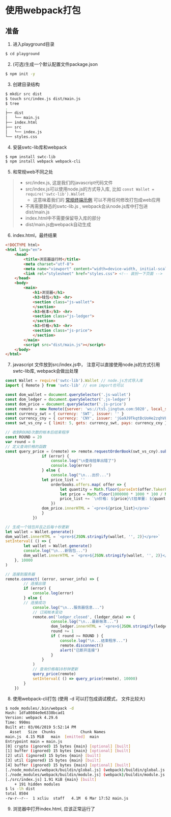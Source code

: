 # 使用webpack打包

## 准备

1. 进入playground目录
```bash
$ cd playground
```
2. (可选)生成一个默认配置文件package.json
```bash
$ npm init -y
```
3. 创建目录结构
```bash
$ mkdir src dist
$ touch src/index.js dist/main.js
$ tree
.
├── dist
│   └── main.js
├── index.html
├── src
│   └── index.js
└── styles.css
```
4. 安装swtc-lib库和webpack
```bash
$ npm install swtc-lib
$ npm install webpack webpack-cli
```
5. 和常规web不同之处
> - src/index.js, 这是我们的javascript代码文件
> - src/index.js可以使用node.js的方式导入库, 比如 `const Wallet = require('swtc-lib').Wallet`
>   - 这意味着我们的 [常规终端示例](../C01) 可以不用任何修改打包成web应用
> - 不再需要静态的swtc-lib.js , webpack会从node.js库中打包进dist/main.js
> - index.html中不需要保留导入库的部分
> - dist/main.js由webpack自动生成
6. index.html，最终结果
```html
<!DOCTYPE html>
<html lang="en">
	<head>
		<title>浏览器运行时</title>
		<meta charset="utf-8">
		<meta name="viewport" content="width=device-width, initial-scale=1, maximum-scale=1, user-scalable=no">
		<link rel="stylesheet" href="styles.css"> <!-- 装扮一下页面 -->
	</head>
	<body>
		<main>
			<h1>浏览器</h1>
			<h3>钱包</h3> <hr>
			<section class="js-wallet">
			</section>
			<h3>帐本</h3> <hr>
			<section class="js-ledger">
			</section>
			<h3>价格</h3> <hr>
			<section class="js-price">
			</section>
		</main>
		<script src="dist/main.js"></script>
	</body>
</html>
```
7. javascript 文件放到src/index.js中， 注意可以直接使用node.js的方式引用swtc-lib库, webpack会做出处理
```javascript
const Wallet = require('swtc-lib').Wallet // node.js方式导入库
import { Remote } from 'swtc-lib' // esm import也可以

const dom_wallet = document.querySelector('.js-wallet')
const dom_ledger = document.querySelector('.js-ledger')
const dom_price = document.querySelector('.js-price')
const remote = new Remote({server: 'ws://ts5.jingtum.com:5020', local_sign: true})
const currency_swt = { currency: 'SWT', issuer: '' }
const currency_cny = { currency: 'CNY', issuer: 'jGa9J9TkqtBcUoHe2zqhVFFbgUVED6o9or' }
const swt_vs_cny = { limit: 5, gets: currency_swt, pays: currency_cny }

// 收到ROUND次数的帐本后结束程序
const ROUND = 20
var round = 0
// 定义查询价格的函数
const query_price = (remote) =>	remote.requestOrderBook(swt_vs_cny).submit( (error, orderbooks) => {
				if (error) {
					console.log("\n查询挂单出错了")
					console.log(error)
				} else {
					console.log("\n...出价...")
  				let price_list = ''
					orderbooks.offers.map( offer => {
						let quantity = Math.floor(parseInt(offer.TakerPays ) / 1000000)
						let price = Math.floor(1000000 * 1000 * 100 / Number(offer.quality)) / 100000
						price_list += `\n价格: ${price}\t挂单量: ${quantity}\t${offer.Account}`
					})
  				dom_price.innerHTML = `<pre>${price_list}</pre>`
				}
			})

// 生成一个钱包并且之后每十秒更新
let wallet = Wallet.generate()
dom_wallet.innerHTML = `<pre>${JSON.stringify(wallet, '', 2)}</pre>`
setInterval( () => {
		let wallet = Wallet.generate()
		console.log("\n...新钱包...")
		dom_wallet.innerHTML = `<pre>${JSON.stringify(wallet, '', 2)}</pre>`
	}, 10000
)

// 连接到服务器
remote.connect( (error, server_info) => {
		// 连接出错
		if (error) {
			console.log(error)
		} else {
		// 连接成功
			console.log("\n...服务器信息...")
			// 订阅帐本变动
			remote.on('ledger_closed', (ledger_data) => {
					console.log("\n...最新帐本...")
					dom_ledger.innerHTML = `<pre>${JSON.stringify(ledger_data, '', 2)}</pre>`
					round += 1
					if ( round >= ROUND ) {
						console.log("\n...结束程序...")
						remote.disconnect()
						alert("已断开连接")
					}
				}
			)
			// 查询价格每10秒钟更新
			query_price(remote)
			setInterval( () => query_price(remote), 10000)
		}
	})
```
8. 使用webpack-cli打包 (使用 -d 可以打包成调试模式， 文件比较大)
```bash
$ node_modules/.bin/webpack -d
Hash: 1dfa8084e0e6338bcad1
Version: webpack 4.29.6
Time: 990ms
Built at: 03/06/2019 5:52:14 PM
  Asset	  Size  Chunks			 Chunk Names
main.js  4.15 MiB	main  [emitted]  main
Entrypoint main = main.js
[0] crypto (ignored) 15 bytes {main} [optional] [built]
[1] buffer (ignored) 15 bytes {main} [optional] [built]
[2] util (ignored) 15 bytes {main} [built]
[3] util (ignored) 15 bytes {main} [built]
[4] buffer (ignored) 15 bytes {main} [optional] [built]
[./node_modules/webpack/buildin/global.js] (webpack)/buildin/global.js 472 bytes {main} [built]
[./node_modules/webpack/buildin/module.js] (webpack)/buildin/module.js 497 bytes {main} [built]
[./src/index.js] 1.91 KiB {main} [built]
	+ 191 hidden modules
$ ls -lh dist
total 8504
-rw-r--r--  1 xcliu  staff   4.1M  6 Mar 17:52 main.js
```
9. 浏览器中打开index.html, 应该正常运行了
